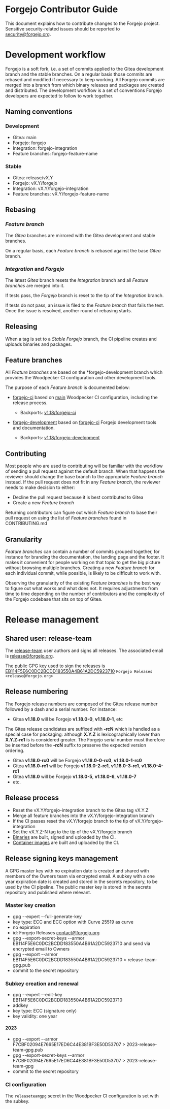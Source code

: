 # Forgejo Contributor Guide

This document explains how to contribute changes to the Forgejo project.
Sensitive security-related issues should be reported to
[security@forgejo.org](mailto:security@forgejo.org).

# Development workflow

Forgejo is a soft fork, i.e. a set of commits applied to the Gitea development branch and the stable branches. On a regular basis those commits are rebased and modified if necessary to keep working. All Forgejo commits are merged into a branch from which binary releases and packages are created and distributed. The development workflow is a set of conventions Forgejo developers are expected to follow to work together.

## Naming conventions

### Development

* Gitea: main
* Forgejo: forgejo
* Integration: forgejo-integration
* Feature branches: forgejo-feature-name

### Stable

* Gitea: release/vX.Y
* Forgejo: vX.Y/forgejo
* Integration: vX.Y/forgejo-integration
* Feature branches: vX.Y/forgejo-feature-name

## Rebasing

### *Feature branch*

The *Gitea* branches are mirrored with the Gitea development and stable branches.

On a regular basis, each *Feature branch* is rebased against the base *Gitea* branch.

### *Integration* and *Forgejo*

The latest *Gitea* branch resets the *Integration* branch and all *Feature branches* are merged into it. 

If tests pass, the *Forgejo* branch is reset to the tip of the *Integration* branch.

If tests do not pass, an issue is filed to the *Feature branch* that fails the test. Once the issue is resolved, another round of rebasing starts.

## Releasing

When a tag is set to a *Stable* *Forgejo* branch, the CI pipeline creates and uploads binaries and packages.

## Feature branches

All *Feature branches* are based on the \*forgejo-development branch which provides the Woodpecker CI configuration and other development tools.

The purpose of each *Feature branch* is documented below:

* [forgejo-ci](https://codeberg.org/forgejo/forgejo/src/branch/forgejo-ci) based on [main](https://codeberg.org/forgejo/forgejo/src/branch/main)
  Woodpecker CI configuration, including the release process.
  * Backports: [v1.18/forgejo-ci](https://codeberg.org/forgejo/forgejo/src/branch/v1.18/forgejo-ci)

* [forgejo-development](https://codeberg.org/forgejo/forgejo/src/branch/forgejo-development) based on [forgejo-ci](https://codeberg.org/forgejo/forgejo/src/branch/forgejo-ci)
  Forgejo development tools and documentation.
  * Backports: [v1.18/forgejo-development](https://codeberg.org/forgejo/forgejo/src/branch/v1.18/forgejo-development)

## Contributing

Most people who are used to contributing will be familiar with the workflow of sending a pull request against the default branch. When that happens the reviewer should change the base branch to the appropriate *Feature branch* instead. If the pull request does not fit in any *Feature branch*, the reviewer needs to make decision to either:

* Decline the pull request because it is best contributed to Gitea
* Create a new *Feature branch*

Returning contributors can figure out which *Feature branch* to base their pull request on using the list of *Feature branches* found in CONTRIBUTING.md

## Granularity

*Feature branches* can contain a number of commits grouped together, for instance for branding the documentation, the landing page and the footer. It makes it convenient for people working on that topic to get the big picture without browsing multiple branches. Creating a new *Feature branch* for each individual commit, while possible, is likely to be difficult to work with.

Observing the granularity of the existing *Feature branches* is the best way to figure out what works and what does not. It requires adjustments from time to time depending on the number of contributors and the complexity of the Forgejo codebase that sits on top of Gitea.

# Release management

## Shared user: release-team

The [release-team](https://codeberg.org/release-team) user authors and signs all releases. The associated email is release@forgejo.org.

The public GPG key used to sign the releases is [EB114F5E6C0DC2BCDD183550A4B61A2DC5923710](https://codeberg.org/release-team.gpg) `Forgejo Releases <release@forgejo.org>`

## Release numbering

The Forgejo release numbers are composed of the Gitea release number followed by a dash and a serial number. For instance:

* Gitea **v1.18.0** will be Forgejo **v1.18.0-0**, **v1.18.0-1**, etc

The Gitea release candidates are suffixed with **-rcN** which is handled as a special case for packaging: although **X.Y.Z** is lexicographically lower than **X.Y.Z-rc1** is is considered greater. The Forgejo serial number must therefore be inserted before the **-rcN** suffix to preserve the expected version ordering.

* Gitea **v1.18.0-rc0** will be Forgejo **v1.18.0-0-rc0**, **v1.18.0-1-rc0**
* Gitea **v1.18.0-rc1** will be Forgejo **v1.18.0-2-rc1**, **v1.18.0-3-rc1**, **v1.18.0-4-rc1**
* Gitea **v1.18.0** will be Forgejo **v1.18.0-5**, **v1.18.0-6**, **v1.18.0-7**
* etc.

## Release process

* Reset the vX.Y/forgejo-integration branch to the Gitea tag vX.Y.Z
* Merge all feature branches into the vX.Y/forgejo-integration branch
* If the CI passes reset the vX.Y/forgejo branch to the tip of vX.Y/forgejo-integration
* Set the vX.Y.Z-N tag to the tip of the vX.Y/forgejo branch
* [Binaries](https://codeberg.org/forgejo/forgejo/releases) are built, signed and uploaded by the CI.
* [Container images](https://codeberg.org/forgejo/-/packages/container/forgejo/versions) are built and uploaded by the CI.

## Release signing keys management

A GPG master key with no expiration date is created and shared with members of the Owners team via encrypted email. A subkey with a one year expiration date is created and stored in the secrets repository, to be used by the CI pipeline. The public master key is stored in the secrets repository and published where relevant.

### Master key creation

* gpg --expert --full-generate-key
* key type: ECC and ECC option with Curve 25519 as curve
* no expiration
* id: Forgejo Releases <contact@forgejo.org>
* gpg --export-secret-keys --armor EB114F5E6C0DC2BCDD183550A4B61A2DC5923710 and send via encrypted email to Owners
* gpg --export --armor EB114F5E6C0DC2BCDD183550A4B61A2DC5923710 > release-team-gpg.pub
* commit to the secret repository

### Subkey creation and renewal

* gpg --expert --edit-key EB114F5E6C0DC2BCDD183550A4B61A2DC5923710
* addkey
* key type: ECC (signature only)
* key validity: one year

#### 2023

* gpg --export --armor F7CBF02094E7665E17ED6C44E381BF3E50D53707 > 2023-release-team-gpg.pub
* gpg --export-secret-keys --armor F7CBF02094E7665E17ED6C44E381BF3E50D53707 > 2023-release-team-gpg
* commit to the secret repository

### CI configuration

The `releaseteamgpg` secret in the Woodpecker CI configuration is set with the subkey.
